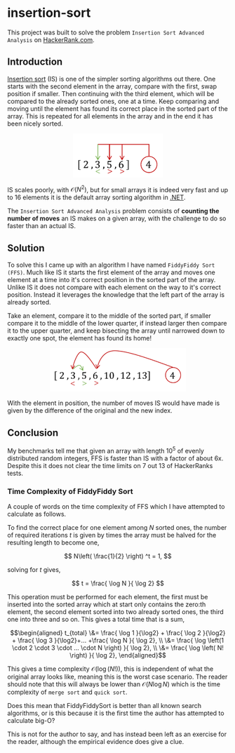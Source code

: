 # insertion-sort

This project was built to solve the problem `Insertion Sort Advanced Analysis` on [HackerRank.com](https://www.hackerrank.com/challenges/insertion-sort/problem).

## Introduction

[Insertion sort](https://en.wikipedia.org/wiki/Insertion_sort) (IS) is one of the simpler sorting algorithms out there. One starts with the second element in the array, compare with the first, swap position if smaller. Then continuing with the third element, which will be compared to the already sorted ones, one at a time. Keep comparing and moving until the element has found its correct place in the sorted part of the array. This is repeated for all elements in the array and in the end it has been nicely sorted.

<p align="center">
<img src="InsertionSort.png" alt="Illustration of insertion sort" height="100px"/>
</p>

IS scales poorly, with $\mathcal{O}(N^2)$, but for small arrays it is indeed very fast and up to 16 elements it is the default array sorting algorithm in [.NET](https://learn.microsoft.com/en-us/dotnet/api/system.array.sort?view=net-6.0).

The `Insertion Sort Advanced Analysis` problem consists of **counting the number of moves** an IS makes on a given array, with the challenge to do so faster than an actual IS.

## Solution

To solve this I came up with an algorithm I have named `FiddyFiddy Sort (FFS)`. Much like IS it starts the first element of the array and moves one element at a time into it's correct position in the sorted part of the array. Unlike IS it does not compare with each element on the way to it's correct position. Instead it leverages the knowledge that the left part of the array is already sorted.

Take an element, compare it to the middle of the sorted part, if smaller compare it to the middle of the lower quarter, if instead larger then compare it to the upper quarter, and keep bisecting the array until narrowed down to exactly one spot, the element has found its home!

<p align="center">
<img src="FiddyFiddySort.png" alt="Illustration of FiddyFiddy sort" height="100px"/>
</p>

With the element in position, the number of moves IS would have made is given by the difference of the original and the new index.

## Conclusion

My benchmarks tell me that given an array with length $10^5$ of evenly distributed random integers, FFS is faster than IS with a factor of about 6x. Despite this it does not clear the time limits on 7 out 13 of HackerRanks tests.

### Time Complexity of FiddyFiddy Sort
A couple of words on the time complexity of FFS which I have attempted to calculate as follows.

To find the correct place for one element among *N* sorted ones, the number of required iterations *t* is given by times the array must be halved for the resulting length to become one,

$$
N\left( \frac{1}{2} \right) ^t = 1,
$$

solving for *t* gives,

$$
t = \frac{ \log N }{ \log 2}
$$

This operation must be performed for each element, the first must be inserted into the sorted array which at start only contains the zero:th element, the second element sorted into two already sorted ones, the third one into three and so on. This gives a total time that is a sum,

$$\begin{aligned}
    t_{total} \&= \frac{ \log 1 }{\log2} + \frac{ \log 2 }{\log2} + \frac{ \log 3 }{\log2}+... +\frac{ \log N }{ \log 2}, \\
    \&= \frac{ \log \left(1 \cdot 2 \cdot 3 \cdot ... \cdot N \right) }{ \log 2}, \\
    \&= \frac{ \log \left( N! \right) }{ \log 2},
\end{aligned}$$

This gives a time complexity $\mathcal{O}\left(\log(N!)\right)$, this is independent of what the original array looks like, meaning this is the worst case scenario. The reader should note that this will always be lower than $\mathcal{O} \left(N \log N \right)$ which is the time complexity of `merge sort` and `quick sort`.

Does this mean that FiddyFiddySort is better than all known search algorithms, or is this because it is the first time the author has attempted to calculate big-O?

This is not for the author to say, and has instead been left as an exercise for the reader, although the empirical evidence does give a clue.
